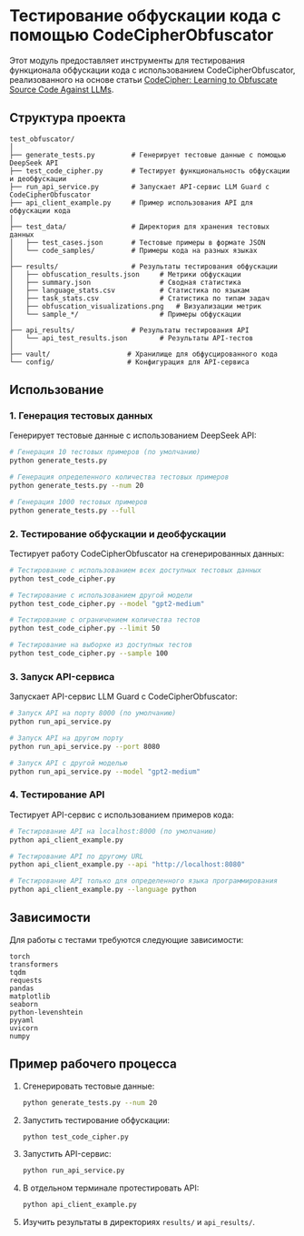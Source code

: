 # Тестирование обфускации кода с помощью CodeCipherObfuscator

Этот модуль предоставляет инструменты для тестирования функционала обфускации кода с использованием CodeCipherObfuscator, реализованного на основе статьи [CodeCipher: Learning to Obfuscate Source Code Against LLMs](https://arxiv.org/html/2410.05797v1).

## Структура проекта

```
test_obfuscator/
│
├── generate_tests.py         # Генерирует тестовые данные с помощью DeepSeek API
├── test_code_cipher.py       # Тестирует функциональность обфускации и деобфускации
├── run_api_service.py        # Запускает API-сервис LLM Guard с CodeCipherObfuscator
├── api_client_example.py     # Пример использования API для обфускации кода
│
├── test_data/                # Директория для хранения тестовых данных
│   ├── test_cases.json       # Тестовые примеры в формате JSON
│   └── code_samples/         # Примеры кода на разных языках
│
├── results/                  # Результаты тестирования обфускации
│   ├── obfuscation_results.json     # Метрики обфускации
│   ├── summary.json                 # Сводная статистика
│   ├── language_stats.csv           # Статистика по языкам
│   ├── task_stats.csv               # Статистика по типам задач
│   ├── obfuscation_visualizations.png   # Визуализации метрик
│   └── sample_*/                    # Примеры обфускации
│
├── api_results/              # Результаты тестирования API
│   └── api_test_results.json        # Результаты API-тестов
│
├── vault/                   # Хранилище для обфусцированного кода
└── config/                  # Конфигурация для API-сервиса
```

## Использование

### 1. Генерация тестовых данных

Генерирует тестовые данные с использованием DeepSeek API:

```bash
# Генерация 10 тестовых примеров (по умолчанию)
python generate_tests.py

# Генерация определенного количества тестовых примеров
python generate_tests.py --num 20

# Генерация 1000 тестовых примеров
python generate_tests.py --full
```

### 2. Тестирование обфускации и деобфускации

Тестирует работу CodeCipherObfuscator на сгенерированных данных:

```bash
# Тестирование с использованием всех доступных тестовых данных
python test_code_cipher.py

# Тестирование с использованием другой модели
python test_code_cipher.py --model "gpt2-medium"

# Тестирование с ограничением количества тестов
python test_code_cipher.py --limit 50

# Тестирование на выборке из доступных тестов
python test_code_cipher.py --sample 100
```

### 3. Запуск API-сервиса

Запускает API-сервис LLM Guard с CodeCipherObfuscator:

```bash
# Запуск API на порту 8000 (по умолчанию)
python run_api_service.py

# Запуск API на другом порту
python run_api_service.py --port 8080

# Запуск API с другой моделью
python run_api_service.py --model "gpt2-medium"
```

### 4. Тестирование API

Тестирует API-сервис с использованием примеров кода:

```bash
# Тестирование API на localhost:8000 (по умолчанию)
python api_client_example.py

# Тестирование API по другому URL
python api_client_example.py --api "http://localhost:8080"

# Тестирование API только для определенного языка программирования
python api_client_example.py --language python
```

## Зависимости

Для работы с тестами требуются следующие зависимости:

```
torch
transformers
tqdm
requests
pandas
matplotlib
seaborn
python-levenshtein
pyyaml
uvicorn
numpy
```

## Пример рабочего процесса

1. Сгенерировать тестовые данные:
   ```bash
   python generate_tests.py --num 20
   ```

2. Запустить тестирование обфускации:
   ```bash
   python test_code_cipher.py
   ```

3. Запустить API-сервис:
   ```bash
   python run_api_service.py
   ```

4. В отдельном терминале протестировать API:
   ```bash
   python api_client_example.py
   ```

5. Изучить результаты в директориях `results/` и `api_results/`. 